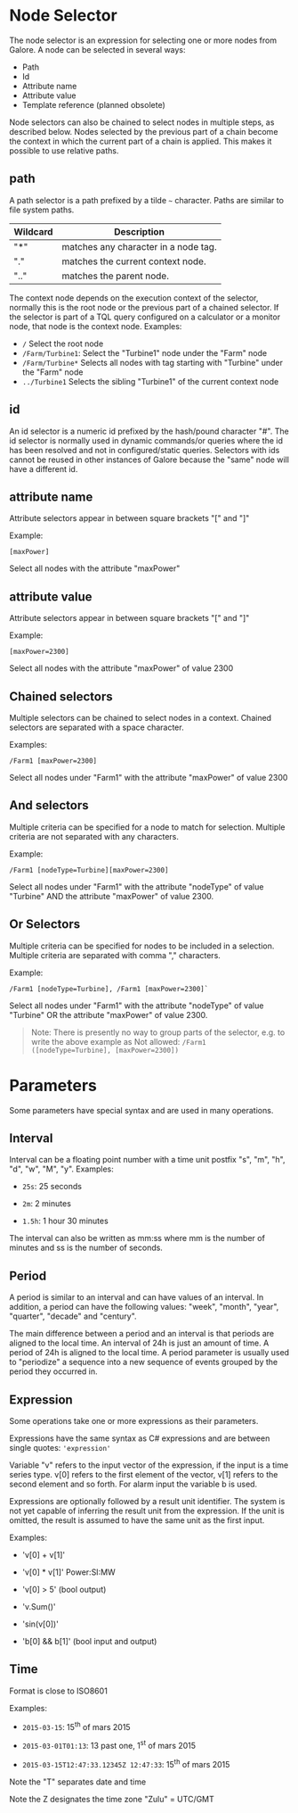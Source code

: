 Node Selector
=============

The node selector is an expression for selecting one or more nodes from
Galore. A node can be selected in several ways:

-   Path
-   Id
-   Attribute name
-   Attribute value
-   Template reference (planned obsolete)

Node selectors can also be chained to select nodes in multiple steps,
as described below. Nodes selected by the previous part of a chain
become the context in which the current part of a chain is applied.
This makes it possible to use relative paths.

path
----

A path selector is a path prefixed by a tilde `~` character. Paths are
similar to file system paths. 

| Wildcard | Description |
|------|----------|
"*"  | matches any character in a node tag.|
"." | matches the current context node. |
".."|matches the parent node.

The context node depends on the execution context of the selector, normally this is the root node or the previous part of a
chained selector. If the selector is part of a TQL query configured on a calculator or a monitor node, that node is the context node. Examples:

- `/` Select the root node
- `/Farm/Turbine1`: Select the "Turbine1" node under the "Farm" node
-   `/Farm/Turbine*` Selects all nodes with tag starting with
    "Turbine" under the "Farm" node
-   `../Turbine1` Selects the sibling "Turbine1" of the current context node

id
--

An id selector is a numeric id prefixed by the hash/pound character "#". The id selector is normally used in dynamic commands/or queries
where the id has been resolved and not in configured/static queries. Selectors with ids cannot be reused in other instances of Galore
because the "same" node will have a different id.

attribute name
--------------

Attribute selectors appear in between square brackets "[" and "]"

Example: 
```
[maxPower]
```
Select all nodes with the attribute "maxPower"

attribute value
---------------

Attribute selectors appear in between square brackets "[" and "]"

Example: 
```
[maxPower=2300]
```
Select all nodes with the attribute "maxPower" of value 2300

Chained selectors
-----------------

Multiple selectors can be chained to select nodes in a context. Chained
selectors are separated with a space character.

Examples:
```
/Farm1 [maxPower=2300]
```
Select all nodes under "Farm1" with the attribute "maxPower" of value 2300

And selectors
-------------

Multiple criteria can be specified for a node to match for selection.
Multiple criteria are not separated with any characters.

Example:
```
/Farm1 [nodeType=Turbine][maxPower=2300]
```
Select all nodes under "Farm1" with the attribute "nodeType" of value "Turbine" AND the attribute "maxPower" of value 2300.

Or Selectors
------------

Multiple criteria can be specified for nodes to be included in a selection. Multiple criteria are separated with comma "," characters.

Example:
```
/Farm1 [nodeType=Turbine], /Farm1 [maxPower=2300]`
```
Select all nodes under "Farm1" with the attribute "nodeType" of value "Turbine" OR the attribute "maxPower" of value 2300.

> Note: There is presently no way to group parts of the selector, e.g. to write the above example as
> Not allowed: `/Farm1 ([nodeType=Turbine], [maxPower=2300])`

Parameters
==========

Some parameters have special syntax and are used in many operations.

Interval
--------

Interval can be a floating point number with a time unit postfix "s",
"m", "h", "d", "w", "M", "y". Examples:

-   `25s`: 25 seconds

-   `2m`: 2 minutes

-   `1.5h`: 1 hour 30 minutes

The interval can also be written as mm:ss where mm is the number of minutes and ss is the number of seconds.

Period
------

A period is similar to an interval and can have values of an interval. In addition, a period can have the following values: "week", "month", "year", "quarter", "decade" and "century".

The main difference between a period and an interval is that periods are aligned to the local time. An interval of 24h is just an amount of time. A period of 24h is aligned to the local time. A period parameter is usually used to "periodize" a sequence into a new sequence of events grouped by the period they occurred in.

Expression
----------

Some operations take one or more expressions as their parameters.

Expressions have the same syntax as C# expressions and are between single quotes: `'expression'`

Variable "v" refers to the input vector of the expression, if the input is a time series type. v[0] refers to the first element of the
vector, v[1] refers to the second element and so forth. For alarm input the variable b is used.

Expressions are optionally followed by a result unit identifier. The system is not yet capable of inferring the result unit from the
expression. If the unit is omitted, the result is assumed to have the same unit as the first input.

Examples:

-   'v[0] + v[1]'

-   'v[0] * v[1]' Power:SI:MW

-   'v[0] > 5' (bool output)

-   'v.Sum()'

-   'sin(v[0])'

-   'b[0] && b[1]' (bool input and output)

Time
----

Format is close to ISO8601

Examples:

-   `2015-03-15`: 15<sup>th</sup> of mars 2015

-   `2015-03-01T01:13`: 13 past one, 1<sup>st</sup> of mars 2015
-   `2015-03-15T12:47:33.12345Z 12:47:33`: 15<sup>th</sup> of mars 2015

Note the "T" separates date and time

Note the Z designates the time zone "Zulu" = UTC/GMT
